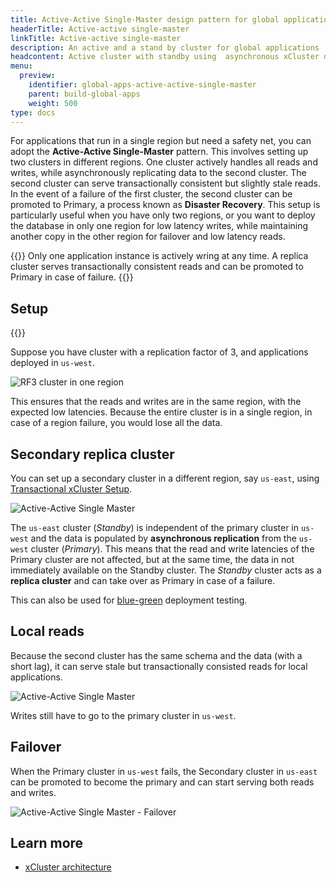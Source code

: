 ```yaml
---
title: Active-Active Single-Master design pattern for global applications
headerTitle: Active-active single-master
linkTitle: Active-active single-master
description: An active and a stand by cluster for global applications
headcontent: Active cluster with standby using  asynchronous xCluster deployment
menu:
  preview:
    identifier: global-apps-active-active-single-master
    parent: build-global-apps
    weight: 500
type: docs
---
```

For applications that run in a single region but need a safety net, you can adopt the **Active-Active Single-Master** pattern. This involves setting up two clusters in different regions. One cluster actively handles all reads and writes, while asynchronously replicating data to the second cluster. The second cluster can serve transactionally consistent but slightly stale reads. In the event of a failure of the first cluster, the second cluster can be promoted to Primary, a process known as **Disaster Recovery**. This setup is particularly useful when you have only two regions, or you want to deploy the database in only one region for low latency writes, while maintaining another copy in the other region for failover and low latency reads.

{{<tip>}}
Only one application instance is actively wring at any time. A replica cluster serves transactionally consistent reads and can be promoted to Primary in case of failure.
{{</tip>}}

## Setup

{{<cluster-setup-tabs list="local,anywhere">}}

Suppose you have cluster with a replication factor of 3, and applications deployed in `us-west`.

![RF3 cluster in one region](/images/develop/global-apps/aa-single-master-1region.png)

This ensures that the reads and writes are in the same region, with the expected low latencies. Because the entire cluster is in a single region, in case of a region failure, you would lose all the data.

## Secondary replica cluster

You can set up a secondary cluster in a different region, say `us-east`, using [Transactional xCluster Setup](../../../deploy/multi-dc/async-replication/async-transactional-setup-automatic).

![Active-Active Single Master](/images/develop/global-apps/aa-single-master-setup.png)

The `us-east` cluster (_Standby_) is independent of the primary cluster in `us-west` and the data is populated by **asynchronous replication** from the `us-west` cluster (_Primary_). This means that the read and write latencies of the Primary cluster are not affected, but at the same time, the data in not immediately available on the Standby cluster. The _Standby_ cluster acts as a **replica cluster** and can take over as Primary in case of a failure.

This can also be used for [blue-green](https://en.wikipedia.org/wiki/Blue-green_deployment) deployment testing.

## Local reads

Because the second cluster has the same schema and the data (with a short lag), it can serve stale but transactionally consisted reads for local applications.

![Active-Active Single Master](/images/develop/global-apps/aa-single-master-reads.png)

Writes still have to go to the primary cluster in `us-west`.

## Failover

When the Primary cluster in `us-west` fails, the Secondary cluster in `us-east` can be promoted to become the primary and can start serving both reads and writes.

![Active-Active Single Master - Failover](/images/develop/global-apps/aa-single-master-failover.png)

## Learn more

- [xCluster architecture](../../../architecture/docdb-replication/async-replication)
